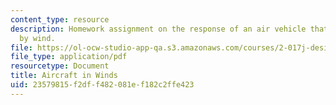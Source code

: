 ```yaml
---
content_type: resource
description: Homework assignment on the response of an air vehicle that is being buffeted
  by wind.
file: https://ol-ocw-studio-app-qa.s3.amazonaws.com/courses/2-017j-design-of-electromechanical-robotic-systems-fall-2009/23579815f2dff482081ef182c2ffe423_MIT2_017JF09_p22.pdf
file_type: application/pdf
resourcetype: Document
title: Aircraft in Winds
uid: 23579815-f2df-f482-081e-f182c2ffe423
---
```

